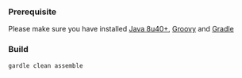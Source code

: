 ### Prerequisite
Please make sure you have installed [Java 8u40+][JDK Download Site], [Groovy] and [Gradle]

### Build
    gardle clean assemble

[Groovy]: http://groovy.codehaus.org/
[Gradle]: https://gradle.org/
[JDK Download Site]: http://www.oracle.com/technetwork/java/javase/downloads/jdk8-downloads-2133151.html